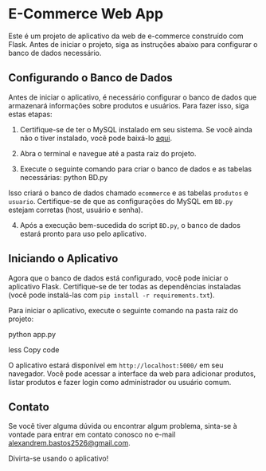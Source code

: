 # E-Commerce Web App

Este é um projeto de aplicativo da web de e-commerce construído com Flask. Antes de iniciar o projeto, siga as instruções abaixo para configurar o banco de dados necessário.

## Configurando o Banco de Dados

Antes de iniciar o aplicativo, é necessário configurar o banco de dados que armazenará informações sobre produtos e usuários. Para fazer isso, siga estas etapas:

1. Certifique-se de ter o MySQL instalado em seu sistema. Se você ainda não o tiver instalado, você pode baixá-lo [aqui](https://dev.mysql.com/downloads/installer/).

2. Abra o terminal e navegue até a pasta raiz do projeto.

3. Execute o seguinte comando para criar o banco de dados e as tabelas necessárias:
python BD.py

  Isso criará o banco de dados chamado `ecommerce` e as tabelas `produtos` e `usuario`.   Certifique-se de que as configurações do MySQL em `BD.py` estejam corretas (host, usuário e senha).

4. Após a execução bem-sucedida do script `BD.py`, o banco de dados estará pronto para uso pelo aplicativo.

## Iniciando o Aplicativo

Agora que o banco de dados está configurado, você pode iniciar o aplicativo Flask. Certifique-se de ter todas as dependências instaladas (você pode instalá-las com `pip install -r requirements.txt`).

Para iniciar o aplicativo, execute o seguinte comando na pasta raiz do projeto:

python app.py

less
Copy code

O aplicativo estará disponível em `http://localhost:5000/` em seu navegador. Você pode acessar a interface da web para adicionar produtos, listar produtos e fazer login como administrador ou usuário comum.

## Contato

Se você tiver alguma dúvida ou encontrar algum problema, sinta-se à vontade para entrar em contato conosco no e-mail alexandrem.bastos2526@gmail.com.

Divirta-se usando o aplicativo!


